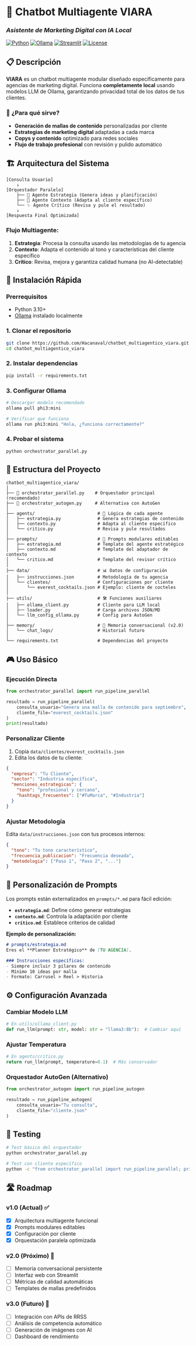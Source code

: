 # 🤖 Chatbot Multiagente VIARA
### *Asistente de Marketing Digital con IA Local*

[![Python](https://img.shields.io/badge/Python-3.10+-blue.svg)](https://python.org)
[![Ollama](https://img.shields.io/badge/Ollama-Local%20LLM-green.svg)](https://ollama.ai)
[![Streamlit](https://img.shields.io/badge/Streamlit-UI-red.svg)](https://streamlit.io)
[![License](https://img.shields.io/badge/License-MIT-yellow.svg)](LICENSE)

## 📋 Descripción

**VIARA** es un chatbot multiagente modular diseñado específicamente para agencias de marketing digital. Funciona **completamente local** usando modelos LLM de Ollama, garantizando privacidad total de los datos de tus clientes.

### 🎯 **¿Para qué sirve?**

- **Generación de mallas de contenido** personalizadas por cliente
- **Estrategias de marketing digital** adaptadas a cada marca
- **Copys y contenido** optimizado para redes sociales
- **Flujo de trabajo profesional** con revisión y pulido automático

## 🏗️ Arquitectura del Sistema

```
[Consulta Usuario] 
    ↓
[Orquestador Paralelo]
    ├── 🧠 Agente Estrategia (Genera ideas y planificación)
    ├── 🎨 Agente Contexto (Adapta al cliente específico)  
    └── ✨ Agente Crítico (Revisa y pule el resultado)
    ↓
[Respuesta Final Optimizada]
```

### **Flujo Multiagente:**
1. **Estrategia**: Procesa la consulta usando las metodologías de tu agencia
2. **Contexto**: Adapta el contenido al tono y características del cliente específico
3. **Crítico**: Revisa, mejora y garantiza calidad humana (no AI-detectable)

## 🚀 Instalación Rápida

### **Prerrequisitos**
- Python 3.10+
- [Ollama](https://ollama.ai) instalado localmente

### **1. Clonar el repositorio**
```bash
git clone https://github.com/Hacanaval/chatbot_multiagentico_viara.git
cd chatbot_multiagentico_viara
```

### **2. Instalar dependencias**
```bash
pip install -r requirements.txt
```

### **3. Configurar Ollama**
```bash
# Descargar modelo recomendado
ollama pull phi3:mini

# Verificar que funciona
ollama run phi3:mini "Hola, ¿funciona correctamente?"
```

### **4. Probar el sistema**
```bash
python orchestrator_parallel.py
```

## 📁 Estructura del Proyecto

```
chatbot_multiagentico_viara/
│
├── 🎯 orchestrator_parallel.py    # Orquestador principal (recomendado)
├── 🔄 orchestrator_autogen.py     # Alternativa con AutoGen
│
├── agents/                        # 🤖 Lógica de cada agente
│   ├── estrategia.py              # Genera estrategias de contenido
│   ├── contexto.py                # Adapta al cliente específico
│   └── critico.py                 # Revisa y pule resultados
│
├── prompts/                       # 📝 Prompts modulares editables
│   ├── estrategia.md              # Template del agente estratégico
│   ├── contexto.md                # Template del adaptador de contexto
│   └── critico.md                 # Template del revisor crítico
│
├── data/                          # 📊 Datos de configuración
│   ├── instrucciones.json         # Metodología de tu agencia
│   └── clientes/                  # Configuraciones por cliente
│       └── everest_cocktails.json # Ejemplo: cliente de cocteles
│
├── utils/                         # 🛠️ Funciones auxiliares
│   ├── ollama_client.py           # Cliente para LLM local
│   ├── loader.py                  # Carga archivos JSON/MD
│   └── llm_config_ollama.py       # Config para AutoGen
│
├── memory/                        # 💾 Memoria conversacional (v2.0)
│   └── chat_logs/                 # Historial futuro
│
└── requirements.txt               # Dependencias del proyecto
```

## 🎮 Uso Básico

### **Ejecución Directa**
```python
from orchestrator_parallel import run_pipeline_parallel

resultado = run_pipeline_parallel(
    consulta_usuario="Genera una malla de contenido para septiembre",
    cliente_file="everest_cocktails.json"
)
print(resultado)
```

### **Personalizar Cliente**
1. Copia `data/clientes/everest_cocktails.json`
2. Edita los datos de tu cliente:
```json
{
  "empresa": "Tu Cliente",
  "sector": "Industria específica",
  "menciones_estrategicas": {
    "tono": "profesional y cercano",
    "hashtags_frecuentes": ["#TuMarca", "#Industria"]
  }
}
```

### **Ajustar Metodología**
Edita `data/instrucciones.json` con tus procesos internos:
```json
{
  "tono": "Tu tono característico",
  "frecuencia_publicacion": "Frecuencia deseada",
  "metodologia": ["Paso 1", "Paso 2", "..."]
}
```

## 🎨 Personalización de Prompts

Los prompts están externalizados en `prompts/*.md` para fácil edición:

- **`estrategia.md`**: Define cómo generar estrategias
- **`contexto.md`**: Controla la adaptación por cliente  
- **`critico.md`**: Establece criterios de calidad

**Ejemplo de personalización:**
```markdown
# prompts/estrategia.md
Eres el **Planner Estratégico** de [TU AGENCIA].

### Instrucciones específicas:
- Siempre incluir 3 pilares de contenido
- Mínimo 10 ideas por malla
- Formato: Carrusel > Reel > Historia
```

## ⚙️ Configuración Avanzada

### **Cambiar Modelo LLM**
```python
# En utils/ollama_client.py
def run_llm(prompt: str, model: str = "llama3:8b"):  # Cambiar aquí
```

### **Ajustar Temperatura**
```python
# En agents/critico.py
return run_llm(prompt, temperature=0.1)  # Más conservador
```

### **Orquestador AutoGen** (Alternativo)
```python
from orchestrator_autogen import run_pipeline_autogen

resultado = run_pipeline_autogen(
    consulta_usuario="Tu consulta",
    cliente_file="cliente.json"
)
```

## 🧪 Testing

```bash
# Test básico del orquestador
python orchestrator_parallel.py

# Test con cliente específico
python -c "from orchestrator_parallel import run_pipeline_parallel; print(run_pipeline_parallel('Test', 'everest_cocktails.json'))"
```

## 🛣️ Roadmap

### **v1.0 (Actual) ✅**
- [x] Arquitectura multiagente funcional
- [x] Prompts modulares editables
- [x] Configuración por cliente
- [x] Orquestación paralela optimizada

### **v2.0 (Próximo) 🚧**
- [ ] Memoria conversacional persistente
- [ ] Interfaz web con Streamlit
- [ ] Métricas de calidad automáticas
- [ ] Templates de mallas predefinidos

### **v3.0 (Futuro) 🔮**
- [ ] Integración con APIs de RRSS
- [ ] Análisis de competencia automático
- [ ] Generación de imágenes con AI
- [ ] Dashboard de rendimiento
